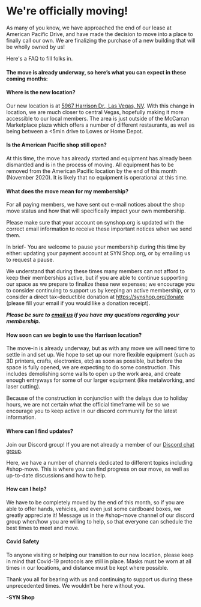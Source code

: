 # We're officially moving!

As many of you know, we have approached the end of our lease at American Pacific Drive, and have made the decision to move into a place to finally call our own. We are finalizing the purchase of a new building that will be wholly owned by us! 

Here's a FAQ to fill folks in.

#### The move is already underway, so here’s what you can expect in these coming months:

#### Where is the new location?
Our new location is at [5967 Harrison Dr., Las Vegas, NV](https://duckduckgo.com/?t=canonical&q=5967+Harrison+Dr.%2C+Las+Vegas%2C+NV%2C+USA&ia=maps&iaxm=maps&strict_bbox=0&bbox=36.09551532645912%2C-115.12043532756957%2C36.06721368335447%2C-115.1054578724304).  With this change in location, we are much closer to central Vegas, hopefully making it more accessible to our local members. The area is just outside of the McCarran Marketplace plaza which offers a number of different restaurants, as well as being between a <5min drive to Lowes or Home Depot. 

#### Is the American Pacific shop still open?
At this time, the move has already started and equipment has already been dismantled and is in the process of moving. All equipment has to be removed from the American Pacific location by the end of this month (November 2020).  It is likely that no equipment is operational at this time. 

#### What does the move mean for my membership?
For all paying members, we have sent out e-mail notices about the shop move status and how that will specifically impact your own membership.  

Please make sure that your account on synshop.org is updated with the correct email information to receive these important notices when we send them. 

In brief- You are welcome to pause your membership during this time by either: updating your payment account at SYN Shop.org, or by emailing us to request a pause.
  
We understand that during these times many members can not afford to keep their memberships active, but if you are able to continue supporting our space as we prepare to finalize these new expenses; we encourage you to consider continuing to support us by keeping an active membership, or to consider a direct tax-deductible donation at https://synshop.org/donate (please fill your email if you would like a donation receipt). 

__*Please be sure to [email us](mailto:info@synshop.org) if you have any questions regarding your membership.*__

#### How soon can we begin to use the Harrison location? 
The move-in is already underway, but as with any move we will need time to settle in and set up. We hope to set up our more flexible equipment (such as 3D printers, crafts, electronics, etc) as soon as possible, but before the space is fully opened, we are expecting to do some construction. This includes demolishing some walls to open up the work area, and create enough entryways for some of our larger equipment (like metalworking, and laser cutting). 

Because of the construction in conjunction with the delays due to holiday hours, we are not certain what the official timeframe will be so we encourage you to keep active in our discord community for the latest information.

#### Where can I find updates?
Join our Discord group!  If you are not already a member of our [Discord chat group](https://synshop.org/discord).

Here, we have a number of channels dedicated to different topics including #shop-move. 
This is where you can find progress on our move, as well as up-to-date discussions and how to help. 

#### How can I help?
We have to be completely moved by the end of this month, so if you are able to offer hands, vehicles, and even just some cardboard boxes, we greatly appreciate it!  Message us in the #shop-move channel of our discord group when/how you are willing to help, so that everyone can schedule the best times to meet and move. 

#### Covid Safety
To anyone visiting or helping our transition to our new location, please keep in mind that Covid-19 protocols are still in place.  Masks must be worn at all times in our locations, and distance must be kept where possible.

Thank you all for bearing with us and continuing to support us during these unprecedented times. We wouldn’t be here without you. 

__-SYN Shop__
